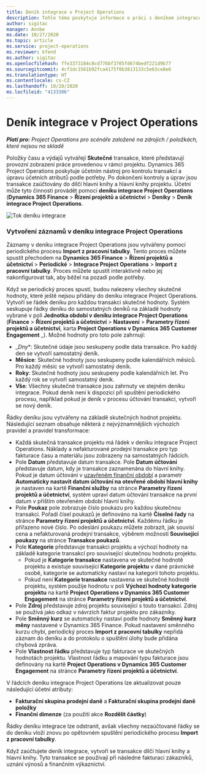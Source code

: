 ```yaml
---
title: Deník integrace v Project Operations
description: Tohle téma poskytuje informace o práci s deníkem integrace v Project Operations.
author: sigitac
manager: Annbe
ms.date: 10/27/2020
ms.topic: article
ms.service: project-operations
ms.reviewer: kfend
ms.author: sigitac
ms.openlocfilehash: ffe3373184c8cd776bf3705fd674bedf221d9b77
ms.sourcegitcommit: 4cf1dc1561b92fca4175f0b3813133c5e63ce8e6
ms.translationtype: HT
ms.contentlocale: cs-CZ
ms.lasthandoff: 10/28/2020
ms.locfileid: "4133306"
---
```

# <a name="integration-journal-in-project-operations"></a>Deník integrace v Project Operations

_**Platí pro:** Project Operations pro scénáře založené na zdrojích / položkách, které nejsou na skladě_

Položky času a výdajů vytvářejí **Skutečné** transakce, které představují provozní zobrazení práce provedenou v rámci projektu. Dynamics 365 Project Operations poskytuje účetním nástroj pro kontrolu transakcí a úpravu účetních atributů podle potřeby. Po dokončení kontroly a úprav jsou transakce zaúčtovány do dílčí hlavní knihy a hlavní knihy projektu. Účetní může tyto činnosti provádět pomocí **deníku integrace Project Operations** (**Dynamics 365 Finance** > **Řízení projektů a účetnictví** > **Deníky** > **Deník integrace Project Operations**.

![Tok deníku integrace](./media/IntegrationJournal.png)

### <a name="create-records-in-the-project-operations-integration-journal"></a>Vytvoření záznamů v deníku integrace Project Operations

Záznamy v deníku integrace Project Operations jsou vytvářeny pomocí periodického procesu **Import z pracovní tabulky**. Tento proces můžete spustit přechodem na **Dynamics 365 Finance** > **Řízení projektů a účetnictví** > **Periodické** > **Integrace Project Operations** > **Import z pracovní tabulky**. Proces můžete spustit interaktivně nebo jej nakonfigurovat tak, aby běžel na pozadí podle potřeby.

Když se periodický proces spustí, budou nalezeny všechny skutečné hodnoty, které ještě nejsou přidány do deníku integrace Project Operations. Vytvoří se řádek deníku pro každou transakci skutečné hodnoty.
Systém seskupuje řádky deníku do samostatných deníků na základě hodnoty vybrané v poli **Jednotka období v deníku integrace Project Operations** (**Finance** > **Řízení projektů a účetnictví** > **Nastavení** > **Parametry řízení projektů a účetnictví**, karta **Project Operations v Dynamics 365 Customer Engagement** _). Možné hodnoty pro toto pole zahrnují:

  - _*Dny**: Skutečné údaje jsou seskupeny podle data transakce. Pro každý den se vytvoří samostatný deník.
  - **Měsíce**: Skutečné hodnoty jsou seskupeny podle kalendářních měsíců. Pro každý měsíc se vytvoří samostatný deník.
  - **Roky**: Skutečné hodnoty jsou seskupeny podle kalendářních let. Pro každý rok se vytvoří samostatný deník.
  - **Vše**: Všechny skutečné transakce jsou zahrnuty ve stejném deníku integrace. Pokud deník není k dispozici při spuštění periodického procesu, například pokud je deník v procesu účtování transakcí, vytvoří se nový deník.

Řádky deníku jsou vytvářeny na základě skutečných hodnot projektu. Následující seznam obsahuje některá z nejvýznamnějších výchozích pravidel a pravidel transformace:

  - Každá skutečná transakce projektu má řádek v deníku integrace Project Operations. Náklady a nefakturované prodejní transakce pro typ fakturace času a materiálu jsou zobrazeny na samostatných řádcích.
  - Pole **Datum** představuje datum transakce. Pole **Datum účtování** představuje datum, kdy je transakce zaznamenána do hlavní knihy. Pokud je datum účtování v [uzavřeném finanční období](https://docs.microsoft.com/dynamics365/finance/general-ledger/close-general-ledger-at-period-end) a parametr **Automaticky nastavit datum účtování na otevřené období hlavní knihy** je nastaven na kartě **Finanční služby** na stránce **Parametry řízení projektů a účetnictví**, systém upraví datum účtování transakce na první datum v příštím otevřeném období hlavní knihy.
  - Pole **Poukaz** pole zobrazuje číslo poukazu pro každou skutečnou transakci. Pořadí čísel poukazů je definováno na kartě **Číselné řady** na stránce **Parametry řízení projektů a účetnictví**. Každému řádku je přiřazeno nové číslo. Po odeslání poukazu můžete zobrazit, jak souvisí cena a nefakturovaná prodejní transakce, výběrem možnosti **Související poukazy** na stránce **Transakce poukazů**.
  - Pole **Kategorie** představuje transakci projektu a výchozí hodnoty na základě kategorie transakcí pro související skutečnou hodnotu projektu.
    - Pokud je **Kategorie transakce** nastavena ve skutečné hodnotě projektu a existuje související **Kategorie projektu** v dané právnické osobě, kategorie se automaticky nastaví na kategorii tohoto projektu.
    - Pokud není **Kategorie transakce** nastavena ve skutečné hodnotě projektu, systém použije hodnotu v poli **Výchozí hodnoty kategorie projektu** na kartě **Project Operations v Dynamics 365 Customer Engagement** na stránce **Parametry řízení projektů a účetnictví**.
  - Pole **Zdroj** představuje zdroj projektu související s touto transakcí. Zdroj se používá jako odkaz v návrzích faktur projektu pro zákazníky.
  - Pole **Směnný kurz** se automaticky nastaví podle hodnoty **Směnný kurz měny** nastavené v Dynamics 365 Finance. Pokud nastavení směnného kurzu chybí, periodický proces **Import z pracovní tabulky** nepřidá záznam do deníku a do protokolu o spuštění úlohy bude přidána chybová zpráva.
  - Pole **Vlastnost řádku** představuje typ fakturace ve skutečných hodnotách projektu. Vlastnost řádku a mapování typu fakturace jsou definovány na kartě **Project Operations v Dynamics 365 Customer Engagement** na stránce **Parametry řízení projektů a účetnictví**.

V řádcích deníku integrace Project Operations lze aktualizovat pouze následující účetní atributy:

- **Fakturační skupina prodejní daně** a **Fakturační skupina prodejní daně položky**
- **Finanční dimenze** (za použití akce **Rozdělit částky**)

Řádky deníku integrace lze odstranit, avšak všechny nezaúčtované řádky se do deníku vloží znovu po opětovném spuštění periodického procesu **Import z pracovní tabulky**.

Když zaúčtujete deník integrace, vytvoří se transakce dílčí hlavní knihy a hlavní knihy. Tyto transakce se používají při následné fakturaci zákazníků, uznání výnosů a finančním výkaznictví.
